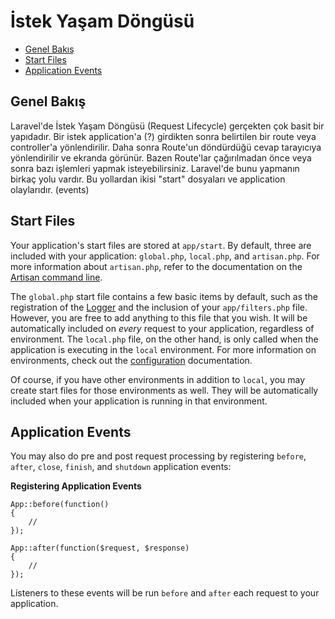 # İstek Yaşam Döngüsü

- [Genel Bakış](#genel-bakis)
- [Start Files](#start-files)
- [Application Events](#application-events)

<a name="genel-bakis"></a>
## Genel Bakış

Laravel'de İstek Yaşam Döngüsü (Request Lifecycle) gerçekten çok basit bir yapıdadır. Bir istek application'a (?) girdikten sonra belirtilen bir route veya controller'a yönlendirilir. Daha sonra Route'un döndürdüğü cevap tarayıcıya yönlendirilir ve ekranda görünür. Bazen Route'lar çağırılmadan önce veya sonra bazı işlemleri yapmak isteyebilirsiniz. Laravel'de bunu yapmanın birkaç yolu vardır. Bu yollardan ikisi "start" dosyaları ve application olaylarıdır. (events)

<a name="start-files"></a>
## Start Files

Your application's start files are stored at `app/start`. By default, three are included with your application: `global.php`, `local.php`, and `artisan.php`. For more information about `artisan.php`, refer to the documentation on the [Artisan command line](/docs/commands#registering-commands).

The `global.php` start file contains a few basic items by default, such as the registration of the [Logger](/docs/errors) and the inclusion of your `app/filters.php` file. However, you are free to add anything to this file that you wish. It will be automatically included on _every_ request to your application, regardless of environment. The `local.php` file, on the other hand, is only called when the application is executing in the `local` environment. For more information on environments, check out the [configuration](/docs/configuration) documentation.

Of course, if you have other environments in addition to `local`, you may create start files for those environments as well. They will be automatically included when your application is running in that environment.

<a name="application-events"></a>
## Application Events

You may also do pre and post request processing by registering `before`, `after`, `close`, `finish`, and `shutdown` application events:

**Registering Application Events**

	App::before(function()
	{
		//
	});

	App::after(function($request, $response)
	{
		//
	});

Listeners to these events will be run `before` and `after` each request to your application.
